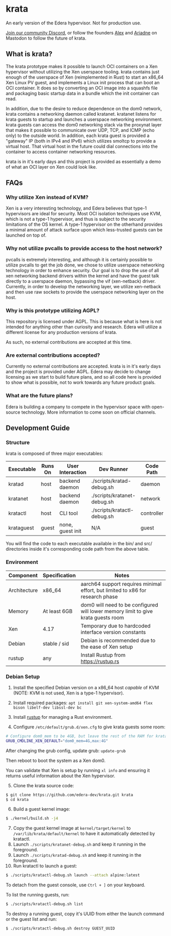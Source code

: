 # krata

An early version of the Edera hypervisor. Not for production use.

[Join our community Discord](https://discord.gg/UGZCtX9NG9), or follow the founders [Alex](https://social.treehouse.systems/@alex) and [Ariadne](https://social.treehouse.systems/@ariadne) on Mastodon to follow the future of krata.

## What is krata?

The krata prototype makes it possible to launch OCI containers on a Xen hypervisor without utilizing the Xen userspace tooling. krata contains just enough of the userspace of Xen (reimplemented in Rust) to start an x86_64 Xen Linux PV guest, and implements a Linux init process that can boot an OCI container. It does so by converting an OCI image into a squashfs file and packaging basic startup data in a bundle which the init container can read.

In addition, due to the desire to reduce dependence on the dom0 network, krata contains a networking daemon called kratanet. kratanet listens for krata guests to startup and launches a userspace networking environment. krata guests can access the dom0 networking stack via the proxynat layer that makes it possible to communicate over UDP, TCP, and ICMP (echo only) to the outside world. In addition, each krata guest is provided a "gateway" IP (both in IPv4 and IPv6) which utilizes smoltcp to provide a virtual host. That virtual host in the future could dial connections into the container to access container networking resources.

krata is in it's early days and this project is provided as essentially a demo of what an OCI layer on Xen could look like.

## FAQs

### Why utilize Xen instead of KVM?

Xen is a very interesting technology, and Edera believes that type-1 hypervisors are ideal for security. Most OCI isolation techniques use KVM, which is not a type-1 hypervisor, and thus is subject to the security limitations of the OS kernel. A type-1 hypervisor on the otherhand provides a minimal amount of attack surface upon which less-trusted guests can be launched on top of.

### Why not utilize pvcalls to provide access to the host network?

pvcalls is extremely interesting, and although it is certainly possible to utilize pvcalls to get the job done, we chose to utilize userspace networking technology in order to enhance security. Our goal is to drop the use of all xen networking backend drivers within the kernel and have the guest talk directly to a userspace daemon, bypassing the vif (xen-netback) driver. Currently, in order to develop the networking layer, we utilize xen-netback and then use raw sockets to provide the userspace networking layer on the host.

### Why is this prototype utilizing AGPL?

This repository is licensed under AGPL. This is because what is here is not intended for anything other than curiosity and research. Edera will utilize a different license for any production versions of krata.

As such, no external contributions are accepted at this time.

### Are external contributions accepted?

Currently no external contributions are accepted. krata is in it's early days and the project is provided under AGPL. Edera may decide to change licensing as we start to build future plans, and so all code here is provided to show what is possible, not to work towards any future product goals.

### What are the future plans?

Edera is building a company to compete in the hypervisor space with open-source technology. More information to come soon on official channels.

## Development Guide

### Structure

krata is composed of three major executables:

| Executable | Runs On | User Interaction | Dev Runner                  | Code Path   |
| ---------- | ------- | ---------------- | --------------------------- | ----------- |
| kratad     | host    | backend daemon   | ./scripts/kratad-debug.sh   | daemon      |
| kratanet   | host    | backend daemon   | ./scripts/kratanet-debug.sh | network     |
| kratactl   | host    | CLI tool         | ./scripts/kratactl-debug.sh | controller  |
| krataguest | guest   | none, guest init | N/A                         | guest       |

You will find the code to each executable available in the bin/ and src/ directories inside
it's corresponding code path from the above table.

### Environment

| Component     | Specification | Notes                                                                             |
| ------------- | ------------- | --------------------------------------------------------------------------------- |
| Architecture  | x86_64        | aarch64 support requires minimal effort, but limited to x86 for research phase    |
| Memory        | At least 6GB  | dom0 will need to be configured will lower memory limit to give krata guests room | 
| Xen           | 4.17          | Temporary due to hardcoded interface version constants                            |
| Debian        | stable / sid  | Debian is recommended due to the ease of Xen setup                                |
| rustup        | any           | Install Rustup from https://rustup.rs                                             |

### Debian Setup

1. Install the specified Debian version on a x86_64 host _capable_ of KVM (NOTE: KVM is not used, Xen is a type-1 hypervisor).

2. Install required packages: `apt install git xen-system-amd64 flex bison libelf-dev libssl-dev bc`

3. Install [rustup](https://rustup.rs) for managing a Rust environment.

4. Configure `/etc/default/grub.d/xen.cfg` to give krata guests some room:

```sh
# Configure dom0_mem to be 4GB, but leave the rest of the RAM for krata guests.
GRUB_CMDLINE_XEN_DEFAULT="dom0_mem=4G,max:4G"
```

After changing the grub config, update grub: `update-grub`

Then reboot to boot the system as a Xen dom0.

You can validate that Xen is setup by running `xl info` and ensuring it returns useful information about the Xen hypervisor.

5. Clone the krata source code:
```sh
$ git clone https://github.com/edera-dev/krata.git krata
$ cd krata
```

6. Build a guest kernel image:

```sh
$ ./kernel/build.sh -j4
```

7. Copy the guest kernel image at `kernel/target/kernel` to `/var/lib/krata/default/kernel` to have it automatically detected by kratactl.
8. Launch `./scripts/kratanet-debug.sh` and keep it running in the foreground.
9. Launch `./scripts/kratad-debug.sh` and keep it running in the foreground.
10. Run kratactl to launch a guest:

```sh
$ ./scripts/kratactl-debug.sh launch --attach alpine:latest
```

To detach from the guest console, use `Ctrl + ]` on your keyboard.

To list the running guests, run:
```sh
$ ./scripts/kratactl-debug.sh list
```

To destroy a running guest, copy it's UUID from either the launch command or the guest list and run:
```sh
$ ./scripts/kratactl-debug.sh destroy GUEST_UUID
```
